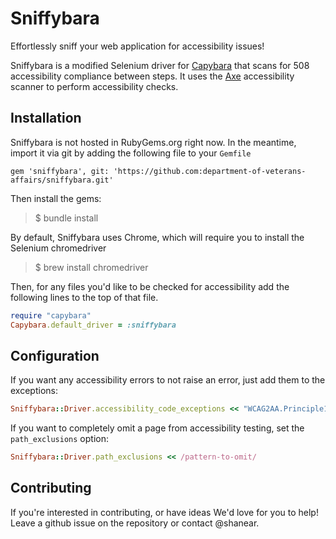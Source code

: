# Sniffybara

Effortlessly sniff your web application for accessibility issues!  

Sniffybara is a modified Selenium driver for [Capybara](https://github.com/jnicklas/capybara) that scans for 508 accessibility compliance between steps. It uses the [Axe](https://github.com/dequelabs/axe-core) accessibility scanner to perform accessibility checks.

## Installation

Sniffybara is not hosted in RubyGems.org right now. In the meantime, import it via git by adding the following file to your `Gemfile`

```
gem 'sniffybara', git: 'https://github.com:department-of-veterans-affairs/sniffybara.git'
```

Then install the gems:

> $ bundle install

By default, Sniffybara uses Chrome, which will require you to install the Selenium chromedriver

> $ brew install chromedriver

Then, for any files you'd like to be checked for accessibility add the following lines to the top of that file.

```ruby
require "capybara"
Capybara.default_driver = :sniffybara
```

## Configuration

If you want any accessibility errors to not raise an error, just add them to the exceptions:

```ruby
Sniffybara::Driver.accessibility_code_exceptions << "WCAG2AA.Principle1.Guideline1_3.1_3_1.F68"
```

If you want to completely omit a page from accessibility testing, set the `path_exclusions` option:

```ruby
Sniffybara::Driver.path_exclusions << /pattern-to-omit/
```


## Contributing

If you're interested in contributing, or have ideas We'd love for you to help! Leave a github issue on the repository or contact @shanear. 
